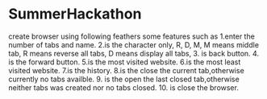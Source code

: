 # SummerHackathon
create browser using following feathers
some features such as
1.enter the number of tabs and name.
2.is the character only, R, D, M,
      M means middle tab,
      R means reverse all tabs,
      D means display all tabs, 
3. is back button. 
4. is the forward button.
5.is the most visited website.
6.is the most least visited website.
7.is the history.
8.is the close the current tab,otherwise currently no tabs availble.
9. is the open the last closed tab,otherwise neither tabs was created nor no tabs closed.
10. is close the browser.
